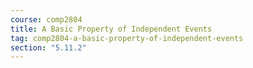 ```yaml
---
course: comp2804
title: A Basic Property of Independent Events
tag: comp2804-a-basic-property-of-independent-events
section: "5.11.2"
---
```

